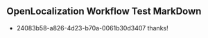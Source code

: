 ## OpenLocalization Workflow Test MarkDown
* 24083b58-a826-4d23-b70a-0061b30d3407 
thanks!<!--HONumber=Mar16_HO2-->

